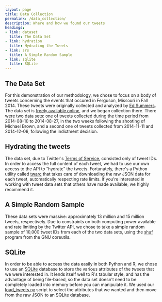 ```yaml
---
layout: page
title: Data Collection
permalink: /data_collection/
description: Where and how we found our tweets
headings:
- link: dataset
  title: The Data Set
- link: hydration
  title: Hydrating the Tweets
- link: srs
  title: A Simple Random Sample
- link: sqlite
  title: SQLite
---
```


<a id="dataset" class="anchor"></a>

## The Data Set

For this demonstration of our methodology, we chose to focus on a body of tweets concerning the events that occured in Ferguson, Missouri in Fall 2014. These tweets were originally collected and analyzed by [Ed Summers](http://inkdroid.org/journal/2014/11/18/on-forgetting/). The data set is [freely available online](https://archive.org/details/ferguson-tweet-ids), and we began collection there. There were two data sets: one of tweets collected during the time period from 2014-08-10 to 2014-08-27, in the two weeks following the shooting of Michael Brown, and a second one of tweets collected from 2014-11-11 and 2014-12-08, following the indictment decision.

<a id="hydration" class="anchor"></a>

## Hydrating the tweets

The data set, due to Twitter's [Terms of Service](https://dev.twitter.com/overview/terms/policy#6._Be_a_Good_Partner_to_Twitter), consisted only of tweet IDs. In order to access the full content of each tweet, we had to use our own access to the API to "hydrate" the tweets. Fortunately, there's a Python utility called [twarc](https://github.com/edsu/twarc) that takes care of downloading the raw JSON data for each tweet, automatically respecting rate limits. If you're interested in working with tweet data sets that others have made available, we highly recommend it.

<a id="srs" class="anchor"></a>

## A Simple Random Sample

These data sets were massive: approximately 13 million and 15 million tweets, respectively. Due to constraints on both computing power available and rate limiting by the Twitter API, we chose to take a simple random sample of 10,000 tweet IDs from each of the two data sets, using the [shuf](http://linux.die.net/man/1/shuf) program from the GNU coreutils.

<a id="sqlite" class="anchor"></a>

## SQLite

In order to be able to access the data easily in both Python and R, we chose to use an [SQLite](http://www.sqlite.org/) database to store the various attributes of the tweets that we were interested in. It lends itself well to R's tabular style, and has the advantage of being file-based, so the data set doesn't need to be completely loaded into memory before you can manipulate it. We used our [load_tweets.py](https://github.com/tstirrat15/sentimentClusters/blob/master/load_tweets.py) script to select the attributes that we wanted and then move from the raw JSON to an SQLite database.